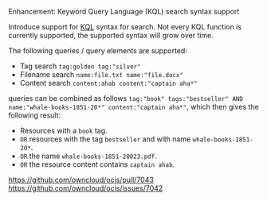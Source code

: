 Enhancement: Keyword Query Language (KQL) search syntax support

Introduce support for [KQL](https://learn.microsoft.com/en-us/sharepoint/dev/general-development/keyword-query-language-kql-syntax-reference) syntax for search.
Not every KQL function is currently supported, the supported syntax will grow over time.

The following queries / query elements are supported:

* Tag search `tag:golden tag:"silver"`
* Filename search `name:file.txt name:"file.docx"`
* Content search `content:ahab content:"captain aha*"`

queries can be combined as follows `tag:"book" tags:"bestseller" AND name:"whale-books-1851-20*" content:"captain aha*"`,
which then gives the following result:

* Resources with a `book` tag.
* `OR` resources with the tag `bestseller` and with name `whale-books-1851-20*`.
* `OR` the name `whale-books-1851-20023.pdf`.
* `OR` the resource content contains `captain ahab`.

https://github.com/owncloud/ocis/pull/7043
https://github.com/owncloud/ocis/issues/7042
